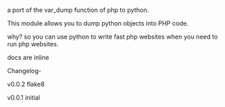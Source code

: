 a port of the var_dump function of php to python.

This module allows you to dump python objects into PHP code.

why? so you can use python to write fast php websites when you need to run php websites.

docs are inline


Changelog-

v0.0.2
	flake8

v0.0.1
	initial